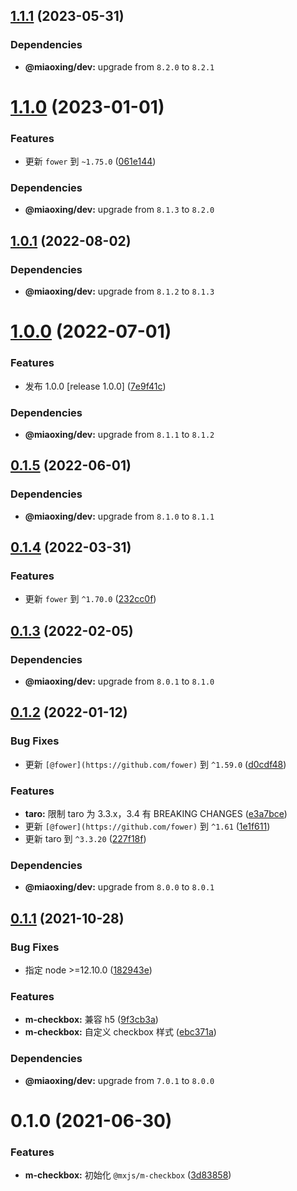 ## [1.1.1](https://github.com/miaoxing/mxjs-m-checkbox/compare/v1.1.0...v1.1.1) (2023-05-31)





### Dependencies

* **@miaoxing/dev:** upgrade from `8.2.0` to `8.2.1`

# [1.1.0](https://github.com/miaoxing/mxjs-m-checkbox/compare/v1.0.1...v1.1.0) (2023-01-01)


### Features

* 更新 `fower` 到 `~1.75.0` ([061e144](https://github.com/miaoxing/mxjs-m-checkbox/commit/061e144e62906792ecf678f57ef919bb763af256))





### Dependencies

* **@miaoxing/dev:** upgrade from `8.1.3` to `8.2.0`

## [1.0.1](https://github.com/miaoxing/mxjs-m-checkbox/compare/v1.0.0...v1.0.1) (2022-08-02)





### Dependencies

* **@miaoxing/dev:** upgrade from `8.1.2` to `8.1.3`

# [1.0.0](https://github.com/miaoxing/mxjs-m-checkbox/compare/v0.1.5...v1.0.0) (2022-07-01)


### Features

* 发布 1.0.0 [release 1.0.0] ([7e9f41c](https://github.com/miaoxing/mxjs-m-checkbox/commit/7e9f41c2d5a626a2cc6725e6afc8fc3ea9b21d0a))





### Dependencies

* **@miaoxing/dev:** upgrade from `8.1.1` to `8.1.2`

## [0.1.5](https://github.com/miaoxing/mxjs-m-checkbox/compare/v0.1.4...v0.1.5) (2022-06-01)





### Dependencies

* **@miaoxing/dev:** upgrade from `8.1.0` to `8.1.1`

## [0.1.4](https://github.com/miaoxing/mxjs-m-checkbox/compare/v0.1.3...v0.1.4) (2022-03-31)


### Features

* 更新 `fower` 到 `^1.70.0` ([232cc0f](https://github.com/miaoxing/mxjs-m-checkbox/commit/232cc0f17751706867624edee5cdeb138460805b))

## [0.1.3](https://github.com/miaoxing/mxjs-m-checkbox/compare/v0.1.2...v0.1.3) (2022-02-05)





### Dependencies

* **@miaoxing/dev:** upgrade from `8.0.1` to `8.1.0`

## [0.1.2](https://github.com/miaoxing/mxjs-m-checkbox/compare/v0.1.1...v0.1.2) (2022-01-12)


### Bug Fixes

* 更新 `[@fower](https://github.com/fower)` 到 `^1.59.0` ([d0cdf48](https://github.com/miaoxing/mxjs-m-checkbox/commit/d0cdf484e58809320a90d7c871dd7848b612f0d6))


### Features

* **taro:** 限制 taro 为 3.3.x，3.4 有 BREAKING CHANGES ([e3a7bce](https://github.com/miaoxing/mxjs-m-checkbox/commit/e3a7bcee28d9cbcf6e6e0e90221d269c08ba64c5))
* 更新 `[@fower](https://github.com/fower)` 到 `^1.61` ([1e1f611](https://github.com/miaoxing/mxjs-m-checkbox/commit/1e1f6110315a7ffc0009df56fc9de06919bc64ab))
* 更新 taro 到 `^3.3.20` ([227f18f](https://github.com/miaoxing/mxjs-m-checkbox/commit/227f18fdceff80741014013f2371c60970128455))





### Dependencies

* **@miaoxing/dev:** upgrade from `8.0.0` to `8.0.1`

## [0.1.1](https://github.com/miaoxing/mxjs-m-checkbox/compare/v0.1.0...v0.1.1) (2021-10-28)


### Bug Fixes

* 指定 node >=12.10.0 ([182943e](https://github.com/miaoxing/mxjs-m-checkbox/commit/182943eadf30a629248110f86f177629254775ca))


### Features

* **m-checkbox:** 兼容 h5 ([9f3cb3a](https://github.com/miaoxing/mxjs-m-checkbox/commit/9f3cb3a4e7030a9de5cae0b65b34143a11b6266c))
* **m-checkbox:** 自定义 checkbox 样式 ([ebc371a](https://github.com/miaoxing/mxjs-m-checkbox/commit/ebc371a08e08da7f808724b478e175ecd4cad1b0))





### Dependencies

* **@miaoxing/dev:** upgrade from `7.0.1` to `8.0.0`

# 0.1.0 (2021-06-30)


### Features

* **m-checkbox:** 初始化 `@mxjs/m-checkbox` ([3d83858](https://github.com/miaoxing/mxjs-m-checkbox/commit/3d838584718af4acf3eb95b3f72fca434eee74d1))

